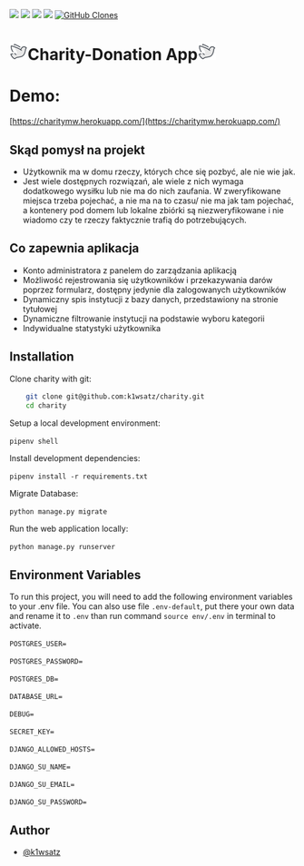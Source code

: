 [![](https://img.shields.io/badge/Python-3776AB?style=for-the-badge&logo=python&logoColor=white)](https://pl.python.org/)
[![](https://img.shields.io/badge/Django-092E20?style=for-the-badge&logo=django&logoColor=white)](https://www.djangoproject.com/)
[![](https://img.shields.io/badge/Heroku-430098?style=for-the-badge&logo=heroku&logoColor=white)](https://www.heroku.com/)
[![](https://img.shields.io/badge/PostgreSQL-316192?style=for-the-badge&logo=postgresql&logoColor=white)](https://www.postgresql.org/)
[![GitHub Clones](https://img.shields.io/badge/dynamic/json?color=success&label=Clone&query=count&url=https://gist.githubusercontent.com/k1wsatz/28960bd0b83191249b4689b609c3745d/raw/clone.json&logo=github)](https://github.com/MShawon/github-clone-count-badge)
# ![](favicon-32x32.png)Charity-Donation App![](favicon-32x32.png)

# Demo:
[https://charitymw.herokuapp.com/](https://charitymw.herokuapp.com/)

## Skąd pomysł na projekt

- Użytkownik ma w domu rzeczy, których chce się pozbyć, ale nie wie jak.
- Jest wiele dostępnych rozwiązań, ale wiele z nich wymaga dodatkowego wysiłku lub nie ma do nich zaufania. W zweryfikowane miejsca trzeba pojechać, a nie ma na to czasu/ nie ma jak tam pojechać, a kontenery pod domem lub lokalne zbiórki są niezweryfikowane i nie wiadomo czy te rzeczy faktycznie trafią do potrzebujących.

## Co zapewnia aplikacja

- Konto administratora z panelem do zarządzania aplikacją
- Możliwość rejestrowania się użytkowników i przekazywania darów poprzez formularz, dostępny jedynie dla zalogowanych użytkowników
- Dynamiczny spis instytucji z bazy danych, przedstawiony na stronie tytułowej
- Dynamiczne filtrowanie instytucji na podstawie wyboru kategorii
- Indywidualne statystyki użytkownika 

## Installation

Clone charity with git:

```bash
    git clone git@github.com:k1wsatz/charity.git
    cd charity
```
Setup a local development environment:

`pipenv shell`

Install development dependencies:

`pipenv install -r requirements.txt`

Migrate Database:

`python manage.py migrate`

Run the web application locally:

`python manage.py runserver`

## Environment Variables
To run this project, you will need to add the following environment variables to your .env file. You can also use file `.env-default`, put there your own data and rename it to `.env` than run command `source env/.env` in terminal to activate.

`POSTGRES_USER=`

`POSTGRES_PASSWORD=`

`POSTGRES_DB=`

`DATABASE_URL=`

`DEBUG=`

`SECRET_KEY=`

`DJANGO_ALLOWED_HOSTS=`

`DJANGO_SU_NAME=`

`DJANGO_SU_EMAIL=`

`DJANGO_SU_PASSWORD=`

## Author
- [@k1wsatz](https://www.github.com/k1wsatz)